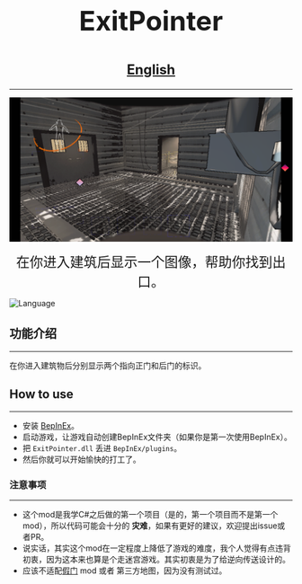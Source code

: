 # <center><font size="50">ExitPointer</font></center>
# <center><font size="5">[English](README.md)</font></center>
___

<p align="center">
  <img src="ExitPointer/Image/InGameEffect.png">
</p>

<div style="text-align: center;"> <font size="5">在你进入建筑后显示一个图像，帮助你找到出口。</font> </div>


![Language](https://img.shields.io/badge/language-c%23-brightgreen)





## 功能介绍
___
在你进入建筑物后分别显示两个指向正门和后门的标识。

## How to use
___
- 安装 [BepInEx](https://github.com/BepInEx/BepInEx)。
- 启动游戏，让游戏自动创建BepInEx文件夹（如果你是第一次使用BepInEx）。
- 把 `ExitPointer.dll` 丢进 `BepInEx/plugins`。
- 然后你就可以开始愉快的打工了。

### 注意事项
___
- 这个mod是我学C#之后做的第一个项目（是的，第一个项目而不是第一个mod），所以代码可能会十分的 **灾难**，如果有更好的建议，欢迎提出issue或者PR。
- 说实话，其实这个mod在一定程度上降低了游戏的难度，我个人觉得有点违背初衷，因为这本来也算是个走迷宫游戏。其实初衷是为了给逆向传送设计的。
- 应该不适配[假门](https://thunderstore.io/c/lethal-company/p/x753/Mimics/) mod 或者 第三方地图，因为没有测试过。
